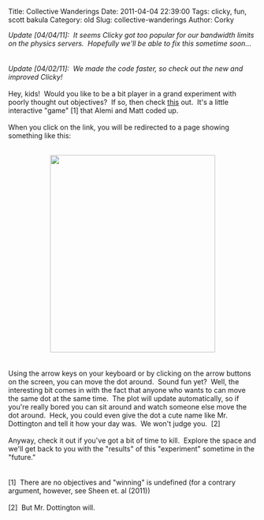 Title: Collective Wanderings
Date: 2011-04-04 22:39:00
Tags: clicky, fun, scott bakula
Category: old
Slug: collective-wanderings
Author: Corky

<i>Update [04/04/11]: &nbsp;It seems Clicky got too popular for our bandwidth limits on the physics servers. &nbsp;Hopefully we'll be able to fix this sometime soon...</i><br /><i><br /></i><br /><i>Update [04/02/11]: &nbsp;We made the code faster, so check out the new and improved Clicky!</i><br /><br />Hey, kids!&nbsp; Would you like to be a bit player in a grand experiment with poorly thought out objectives?&nbsp; If so, then check <a href="http://pages.physics.cornell.edu/~aalemi/clicky/">this</a> out.&nbsp; It's a little interactive "game" [1] that Alemi and Matt coded up.<br /><br />When you click on the link, you will be redirected to a page showing something like this:<br /><br /><div class="separator" style="clear: both; text-align: center;"><a href="http://4.bp.blogspot.com/-FYqCFtPrbT0/TZaZF4ubmPI/AAAAAAAAAMM/5Hf-_v0wTrY/s1600/clicky1.png" imageanchor="1" style="margin-left: 1em; margin-right: 1em;"><img border="0" height="400" src="http://4.bp.blogspot.com/-FYqCFtPrbT0/TZaZF4ubmPI/AAAAAAAAAMM/5Hf-_v0wTrY/s400/clicky1.png" width="335" /></a></div><br /><a name='more'></a><br />Using the arrow keys on your keyboard or by clicking on the arrow buttons on the screen, you can move the dot around.&nbsp; Sound fun yet?&nbsp; Well, the interesting bit comes in with the fact that anyone who wants to can move the same dot at the same time.&nbsp; The plot will update automatically, so if you're really bored you can sit around and watch someone else move the dot around.&nbsp; Heck, you could even give the dot a cute name like Mr. Dottington and tell it how your day was.&nbsp; We won't judge you.&nbsp; [2]<br /><br />Anyway, check it out if you've got a bit of time to kill.&nbsp; Explore the space and we'll get back to you with the "results" of this "experiment" sometime in the "future." &nbsp; <br /><br /><br />[1]&nbsp; There are no objectives and "winning" is undefined (for a contrary argument, however, see Sheen et. al (2011))<br /><br />[2]&nbsp; But Mr. Dottington will.
